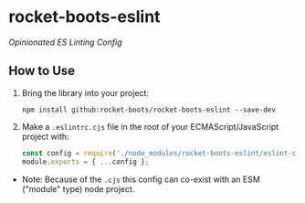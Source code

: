 # rocket-boots-eslint
*Opinionated ES Linting Config*

## How to Use

1. Bring the library into your project:
   ```
   npm install github:rocket-boots/rocket-boots-eslint --save-dev
   ```
2. Make a `.eslintrc.cjs` file in the root of your ECMAScript/JavaScript project with:
    ```js
	const config = require('./node_modules/rocket-boots-eslint/eslint-config.cjs');
	module.exports = { ...config };
	```
  - Note: Because of the `.cjs` this config can co-exist with an ESM ("module" type) node project.
